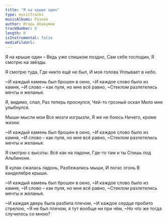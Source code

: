 ```yaml
---
title: "Я на крыше один"
type: musicTracks
musicAlbums: Разное
author: Игорь Абакумов
trackNumber: 0
length: 0
isInstrumental: false
mediaFileUrl: 
---
```


Я на крыше один – 
Ведь уже слишком поздно,
Сам себе господин,
Я смотрю на звёзды.

Я смотрю туда,
Где никто ещё не был,
И моя голова
Уплывает в небо.

~И каждый камень был брошен в окно,
~И каждое слово было из камня,
~И слово – как пуля, но мне всё равно,
~Стеклом разлетелись мечты и желанья.

Я, видимо, спал,
Раз теперь проснулся,
Чей-то грозный оскал
Мило мне улыбнулся.

Мыши-мысли мои
Все мозги изгрызли,
Я же не боюсь
Ничего, кроме жизни.

~И каждый камень был брошен в окно,
~И каждое слово было из камня,
~И слово – как пуля, но мне всё равно,
~Стеклом разлетелись мечты и желанья.

Я смотрю с высоты:
Всё как на ладони,
Где-то там и ты
Спишь под Альбинони.

В кулак сжалась ладонь,
Разбежались мыши,
И погас огонь
В канделябре крыши.

~И каждый камень был брошен в окно,
~И каждое слово было из камня,
~И слово – как пуля, но мне всё равно,
~Стеклом разлетелись мечты и желанья.

~И каждая дверь была разбита плечом,
~И каждое сердце пробито стрелою,
~Я не был плечом, я тут вообще ни при чём,
~Но что же тогда случилось со мною?

